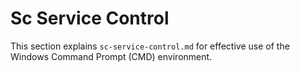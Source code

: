 # Sc Service Control

This section explains `sc-service-control.md` for effective use of the Windows Command Prompt (CMD) environment.
